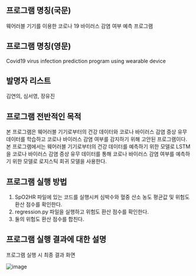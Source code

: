 ## 프로그램 명칭(국문)
웨어러블 기기를 이용한 코로나 19 바이러스 감염 여부 예측 프로그램

## 프로그램 명칭(영문)
Covid19 virus infection prediction program using wearable device 

## 발명자 리스트
김연의, 심서영, 장유진

## 프로그램 전반적인 목적
본 프로그램은 웨어러블 기기로부터의 건강 데이터와 코로나 바이러스 감염 증상 유무 데이터를 학습하고 코로나 바이러스 감염 여부를 감지하기 위해 고안된 프로그램이다. 본 프로그램에서는 웨어러블 기기로부터의 건강 데이터를 예측하기 위한 모델로 LSTM을 코로나 바이러스 감염 증상 유무 데이터를 통해 코로나 바이러스 감염 여부를 예측하기 위한 모델로 로지스틱 회귀 모델을 사용한다.

## 프로그램 실행 방법
1. SpO2HR 파일에 있는 코드를 실행시켜 심박수와 혈중 산소 농도 평균값 및 위험도 환산 점수를 확인한다.
2. regression.py 파일을 실행하고 위험도 환산 점수를 확인한다.
3. 둘의 위험도 환산 점수를 합친다.


## 프로그램 실행 결과에 대한 설명
프로그램 실행 시 최종 결과 화면

![image](https://user-images.githubusercontent.com/88702793/132704637-8f707ce7-abc7-49d4-b4de-2877f5acecd6.png)
